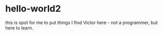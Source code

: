 # hello-world2
this is spot for me to put things I find
Victor here - not a programmer, but here to learn. 
